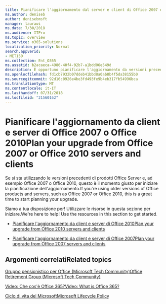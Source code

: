 ```yaml
---
title: Pianificare l'aggiornamento dal server e client di Office 2007 o 2010
ms.author: deniseb
author: denisebmsft
manager: laurawi
ms.date: 7/30/2018
ms.audience: ITPro
ms.topic: overview
ms.service: o365-solutions
localization_priority: Normal
search.appverid:
- MET150
ms.collection: Ent_O365
ms.assetid: b2acaeca-4986-40f4-92b7-a1bdd06e549d
description: È opportuno pianificare l'aggiornamento da versioni precedenti dei prodotti Office e dei server. Utilizzare le risorse per iniziare a utilizzare il piano.
ms.openlocfilehash: fd1cb7932b07ddeb41bbd8a0ab8b4f5da38155b0
ms.sourcegitcommit: 92d16c0926e4be3fd493fe9b4eb317fb54996bca
ms.translationtype: MT
ms.contentlocale: it-IT
ms.lasthandoff: 07/31/2018
ms.locfileid: "21560162"
---
```

# <a name="plan-your-upgrade-from-office-2007-or-office-2010-servers-and-clients"></a><span data-ttu-id="725f0-104">Pianificare l'aggiornamento da client e server di Office 2007 o Office 2010</span><span class="sxs-lookup"><span data-stu-id="725f0-104">Plan your upgrade from Office 2007 or Office 2010 servers and clients</span></span>

<span data-ttu-id="725f0-105">Se si sta utilizzando le versioni precedenti di prodotti Office Server e, ad esempio Office 2007 o Office 2010, questo è il momento giusto per iniziare la pianificazione dell'aggiornamento.</span><span class="sxs-lookup"><span data-stu-id="725f0-105">If you're using older versions of Office products and servers, such as Office 2007 or Office 2010, this is a great time to start planning your upgrade.</span></span>

<span data-ttu-id="725f0-p102">Siamo a tua disposizione per! Utilizzare le risorse in questa sezione per iniziare.</span><span class="sxs-lookup"><span data-stu-id="725f0-p102">We're here to help! Use the resources in this section to get started.</span></span>

- [<span data-ttu-id="725f0-108">Pianificare l'aggiornamento da client e server di Office 2010</span><span class="sxs-lookup"><span data-stu-id="725f0-108">Plan your upgrade from Office 2010 servers and clients</span></span>](upgrade-from-office-2010-servers-and-products.md)

- [<span data-ttu-id="725f0-109">Pianificare l'aggiornamento da client e server di Office 2007</span><span class="sxs-lookup"><span data-stu-id="725f0-109">Plan your upgrade from Office 2007 servers and clients</span></span>](upgrade-from-office-2007-servers-and-products.md)
      
   
## <a name="related-topics"></a><span data-ttu-id="725f0-110">Argomenti correlati</span><span class="sxs-lookup"><span data-stu-id="725f0-110">Related topics</span></span>

[<span data-ttu-id="725f0-111">Gruppo pensionistico per Office (Microsoft Tech Community)</span><span class="sxs-lookup"><span data-stu-id="725f0-111">Office Retirement Group (Microsoft Tech Community)</span></span>](https://go.microsoft.com/fwlink/?linkid=842065)
  
[<span data-ttu-id="725f0-112">Video: Che cos'è Office 365?</span><span class="sxs-lookup"><span data-stu-id="725f0-112">Video: What is Office 365?</span></span>](https://support.office.com/article/847caf12-2589-452c-8aca-1c009797678b.aspx)
  
[<span data-ttu-id="725f0-113">Ciclo di vita del Microsoft</span><span class="sxs-lookup"><span data-stu-id="725f0-113">Microsoft Lifecycle Policy</span></span>](https://go.microsoft.com/fwlink/?linkid=865200)


